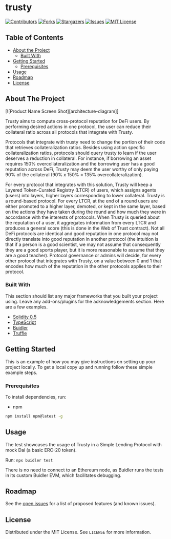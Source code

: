 # trusty

[![Contributors][contributors-shield]][contributors-url]
[![Forks][forks-shield]][forks-url]
[![Stargazers][stars-shield]][stars-url]
[![Issues][issues-shield]][issues-url]
[![MIT License][license-shield]][license-url]







<!-- TABLE OF CONTENTS -->
## Table of Contents

* [About the Project](#about-the-project)
  * [Built With](#built-with)
* [Getting Started](#getting-started)
  * [Prerequisites](#prerequisites)
* [Usage](#usage)
* [Roadmap](#roadmap)
* [License](#license)



<!-- ABOUT THE PROJECT -->
## About The Project

[![Product Name Screen Shot][architecture-diagram]]

Trusty aims to compute cross-protocol reputation for DeFi users. By performing desired actions in one protocol, the user can reduce
their collateral ratio across all protocols that integrate with Trusty.

Protocols that integrate with trusty need to change the portion of their code that retrieves collateralization ratios. Besides using action specific collateralization ratios, protocols should query trusty to learn if the user deserves a reduction in collateral. For instance, if borrowing an asset requires 150% overcollateralization and the borrowing user has a good reputation across DeFi, Trusty may deem the user worthy of only paying 90% of the collateral (90% x 150% = 135% overcollateralization). 

For every protocol that integrates with this solution, Trusty will keep a Layered Token-Curated Registry (LTCR) of users, which assigns agents (users) into layers, higher layers corresponding to lower collateral. Trusty is a round-based protocol. For every LTCR, at the end of a round users are either promoted to a higher layer, demoted, or kept in the same layer, based on the actions they have taken during the round and how much they were in accordance with the interests of protocols. When Trusty is queried about the reputation of a user, it aggregates information from every LTCR and produces a general score (this is done in the Web of Trust contract). Not all DeFi protocols are identical and good reputation in one protocol may not directly translate into good reputation in another protocol (the intuition is that if a person is a good scientist, we may not assume that consequently they are a good sports player, but it is more reasonable to assume that they are a good teacher). Protocol governance or admins will decide, for every other protocol that integrates with Trusty, on a value between 0 and 1 that encodes how much of the reputation in the other protocols applies to their protocol.

### Built With
This section should list any major frameworks that you built your project using. Leave any add-ons/plugins for the acknowledgements section. Here are a few examples.
* [Solidity 0.5](https://solidity.readthedocs.io/en/v0.5.0/050-breaking-changes.html)
* [TypeScript](https://www.typescriptlang.org/)
* [Buidler](https://buidler.dev/)
* [Truffle](https://www.trufflesuite.com/truffle)



<!-- GETTING STARTED -->
## Getting Started

This is an example of how you may give instructions on setting up your project locally.
To get a local copy up and running follow these simple example steps.

### Prerequisites

To install dependencies, run:
* npm
```sh
npm install npm@latest -g
```


<!-- USAGE EXAMPLES -->
## Usage

The test showcases the usage of Trusty in a Simple Lending Protocol with mock Dai (a basic ERC-20 token).

Run:
`npx buidler test`

There is no need to connect to an Ethereum node, as Buidler runs the tests in its custom Buidler EVM, which facilitates debugging.



<!-- ROADMAP -->
## Roadmap

See the [open issues](https://github.com/savudani8/trusty/issues) for a list of proposed features (and known issues).


<!-- LICENSE -->
## License

Distributed under the MIT License. See `LICENSE` for more information.



<!-- MARKDOWN LINKS & IMAGES -->
<!-- https://www.markdownguide.org/basic-syntax/#reference-style-links -->
[contributors-shield]: https://img.shields.io/github/contributors/savudani8/trusty.svg?style=flat-square
[contributors-url]: https://github.com/savudani8/trusty/graphs/contributors
[forks-shield]: https://img.shields.io/github/forks/savudani8/trusty.svg?style=flat-square
[forks-url]: https://github.com/savudani8/trusty/network/members
[stars-shield]: https://img.shields.io/github/stars/savudani8/trusty.svg?style=flat-square
[stars-url]: https://github.com/savudani8/trusty/stargazers
[issues-shield]: https://img.shields.io/github/issues/savudani8/trusty.svg?style=flat-square
[issues-url]: https://github.com/savudani8/trusty/issues
[license-shield]: https://img.shields.io/github/license/savudani8/trusty.svg?style=flat-square
[license-url]: https://github.com/savudani8/trusty/blob/master/LICENSE.txt
[product-screenshot]: images/architecture.png
